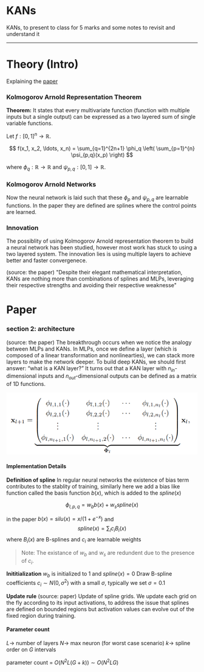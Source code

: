 # KANs
KANs, to present to class for 5 marks and some notes to revisit and understand it

---

# Theory (Intro)
Explaining the [paper](https://arxiv.org/pdf/2404.19756)

### Kolmogorov Arnold Representation Theorem

**Theorem:** It states that every multivariate function (function with multiple inputs but a single output) can be expressed as a two layered sum of single variable functions.

Let $f : [0, 1]^n \to \mathbb{R}$.

$$
f(x_1, x_2, \ldots, x_n) =
\sum_{q=1}^{2n+1} \phi_q \left(
    \sum_{p=1}^{n} \psi_{p,q}(x_p)
\right)
$$

where $\phi_q : \mathbb{R} \to \mathbb{R}$ and $\psi_{p,q} : [0, 1] \to \mathbb{R}$.

### Kolmogorov Arnold Networks

Now the neural network is laid such that these $\phi_p$ and $\psi_{p,q}$ are learnable functions. In the paper they are defined are splines where the control points are learned.

### Innovation

The possiblity of using Kolmogorov Arnold representation theorem to build a neural network has been studied, however most work has stuck to using a two layered system. The innovation lies is using multiple layers to achieve better and faster convergenece. 

(source: the paper)
"Despite their elegant mathematical interpretation, KANs are nothing more than combinations of
splines and MLPs, leveraging their respective strengths and avoiding their respective weaknesse" 

# Paper

### section 2: architecture 

(source: the paper)
The breakthrough occurs when we notice the analogy between MLPs and KANs. In MLPs, once we define a layer (which is composed of a linear transformation and nonlinearties), we can stack more layers to make the network deeper. To build deep KANs, we should first answer: “what is a KAN layer?” It turns out that a KAN layer with $n_{in}$-dimensional inputs and $n_{out}$-dimensional outputs can be defined as a matrix of 1D functions.

![image](./imgs/matrix_representation.png)

#### Implementation Details
**Definition of spline**
In regular neural networks the existence of bias term contributes to the stablity of training, similarly here we add a bias like function called the basis function $b(x)$, which is added to the $spline(x)$

$$\phi_{l,p,q} = w_{b} b(x) + w_{s} spline(x)$$

in the paper $b(x) = silu(x) = x/(1 + e^{-x})$
and $$spline(x) = \sum_{i} c_i B_i(x)$$ where $B_i(x)$ are B-splines and $c_i$ are learnable weights

> Note: The existance of $w_b$ and $w_s$ are redundent due to the presence of $c_i$.


**Inititialization**
$w_b$ is initialized to 1 and $spline(x) = 0$
Draw B-spline coefficients $c_i \sim N(0, \sigma^{2})$ with a small $\sigma$, typically we set $\sigma = 0.1$

**Update rule**
(source: paper)
Update of spline grids. We update each grid on the fly according to its input activations, to address the issue that splines are defined on bounded regions but activation values can evolve out of the fixed region during training.

#### Parameter count

$L \to$ number of layers
$N \to$ max neuron (for worst case scenario)
$k \to$ spline order on $G$ intervals

parameter count = $O(N^{2}L(G+k)) \sim O(N^2LG)$

